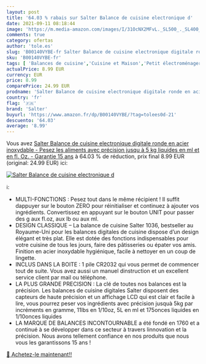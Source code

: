```yaml
---
layout: post
title: '64.03 % rabais sur Salter Balance de cuisine electronique d'
date: 2021-09-11 08:18:44
image: 'https://m.media-amazon.com/images/I/31OcNX2MFvL._SL500_._SL400_.jpg'
comments: true
category: ofertas
author: 'tole.es'
slug: 'B00140VYBE-fr Salter Balance de cuisine electronique digitale ronde en...'
sku: 'B00140VYBE-fr'
tags: [ 'Balances de cuisine','Cuisine et Maison','Petit électroménager','salter', ]
actualPrice: 8.99 EUR
currency: EUR
price: 8.99
comparePrice: 24.99 EUR
prodname: 'Salter Balance de cuisine electronique digitale ronde en acier inoxydable - Pesez les aliments avec précision jusqu à 5 kg  liquides en ml et en fl. Oz. - Garantie 15 ans'
country: 'fr'
flag: '🇫🇷'
brand: 'Salter'
buyurl: 'https://www.amazon.fr/dp/B00140VYBE/?tag=tolees0d-21'
descuento: '64.03'
average: '8.99'
---
```


Vous avez [Salter Balance de cuisine electronique digitale ronde en acier inoxydable - Pesez les aliments avec précision jusqu à 5 kg  liquides en ml et en fl. Oz. - Garantie 15 ans](https://www.amazon.fr/dp/B00140VYBE/?tag=tolees0d-21)  à  64.03 % de réduction, prix final  8.99 EUR (original: 24.99 EUR) ici:

[![Salter Balance de cuisine electronique d](https://m.media-amazon.com/images/I/31OcNX2MFvL._SL500_._SL400_.jpg)](https://www.amazon.fr/dp/B00140VYBE/?tag=tolees0d-21)

ℹ️:

- MULTI-FONCTIONS : Pesez tout dans le même récipient ! Il suffit dappuyer sur le bouton ZERO pour réinitialiser et continuez à ajouter vos ingrédients. Convertissez en appuyant sur le bouton UNIT pour passer des g aux fl.oz, aux lb ou aux ml.
- DESIGN CLASSIQUE – La balance de cuisine Salter 1036, bestseller au Royaume-Uni pour les balances digitales de cuisine dispose d’un design élégant et très plat. Elle est dotée des fonctions indispensables pour votre cuisine de tous les jours, faire des pâtisseries ou épater vos amis. Finition en acier inoxydable hygiénique, facile à nettoyer en un coup de lingette.
- INCLUS DANS LA BOITE : 1 pile CR2032 qui vous permet de commencer tout de suite. Vous avez aussi un manuel dinstruction et un excellent service client par mail ou téléphone.
- LA PLUS GRANDE PRECISION : La clé de toutes nos balances est la précision. Les balances de cuisine digitales Salter disposent des capteurs de haute précision et un affichage LCD qui est clair et facile à lire, vous pourrez peser vos ingrédients avec précision jusquà 5kg par incréments en gramme, 11lbs en 1/10oz, 5L en ml et 175onces liquides en 1/10onces liquides
- LA MARQUE DE BALANCES INCONTOURNABLE a été fondé en 1760 et a continué à se développer dans ce secteur à travers linnovation et la précision. Nous avons tellement confiance en nos produits que nous vous les garantissons 15 ans !

[🛒 Achetez-le maintenant!!](https://www.amazon.fr/dp/B00140VYBE/?tag=tolees0d-21)
